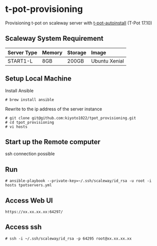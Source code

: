 # t-pot-provisioning

Provisioning t-pot on scaleway server with [t-pot-autoinstall](https://github.com/dtag-dev-sec/t-pot-autoinstall) (T-Pot 17.10)

## Scaleway System Requirement
| Server Type | Memory | Storage | Image
|:-----------|:------------|:------------|:------------|
| START1-L | 8GB | 200GB | Ubuntu Xenial |

## Setup Local Machine
Install Ansible
```
# brew install ansible
```

Rewrite to the ip address of the server instance
```
# git clone git@github.com:kiyoto1022/tpot_provisioning.git
# cd tpot_provisioning
# vi hosts
```

## Start up the Remote computer
ssh connection possible

## Run
```
# ansible-playbook --private-key=~/.ssh/scaleway/id_rsa -u root -i hosts tpotservers.yml
```
## Access Web UI
```
https://xx.xx.xx.xx:64297/
```

## Access ssh
```
# ssh -i ~/.ssh/scaleway/id_rsa -p 64295 root@xx.xx.xx.xx
```
